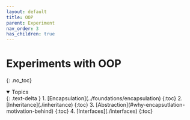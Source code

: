 ```yaml
---
layout: default
title: OOP
parent: Experiment
nav_order: 3
has_children: true
---
```


# Experiments with OOP
{: .no_toc}

<details open markdown="block">
  <summary>
    Topics
  </summary>
  {: .text-delta }
1. [Encapsulation](../foundations/encapsulation)
   {:toc}
2. [Inheritance](./inheritance)
   {:toc}
3. [Abstraction](#why-encapsutlation-motivation-behind)
   {:toc}
4. [Interfaces](./interfaces)
   {:toc}
</details>


